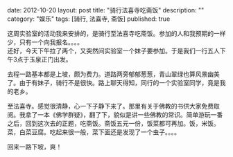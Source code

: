 date: 2012-10-20
layout: post
title: "骑行法喜寺吃斋饭"
description: ""
category: "娱乐"
tags: [骑行, 法喜寺, 斋饭]
published: true

这周实验室的活动我来安排的，是骑行至法喜寺吃斋饭。参加的人和我预期的一样少，只有一个向我报名。。。。  
还好，今天下午拉了两个，又突然间实验室一个妹子要参加。于是我们一行五人下午3点于玉泉正门出发。  

去程一路基本都是上坡，颇为费力。道路两旁郁郁葱葱，青山翠绿也算风景幽美了。由于有妹子，骑行不是很快。路上聊天得知，同行的一个实验室同学，竟是我的老乡。

至法喜寺。感觉很清静，心一下子静下来了。那里有关于佛教的书供大家免费取阅。我拿了一本《佛学群疑》，翻了下，貌似是讲一些佛教的常识。简单游玩一番之后，回到这次去的正题，吃斋饭。斋饭五元一份，饭菜都可再加。饭，米饭。菜，白菜豆腐。吃起来很一般，菜下面还是发现了一个虫子。。。。

回来一路下坡，爽！